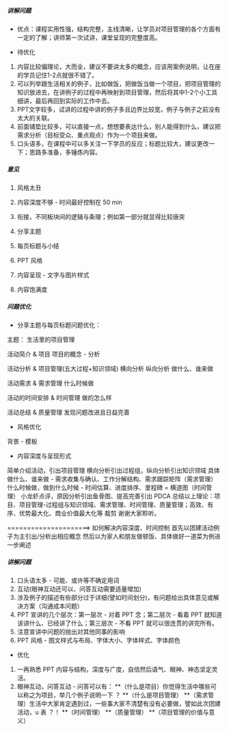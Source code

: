 ##### 讲解问题

* 优点：课程实用性强，结构完整，主线清晰，让学员对项目管理的各个方面有一定的了解；讲师第一次试讲，课堂呈现的完整度高。


* 待优化

1. 内容比较偏理论，大而全，建议不要讲太多的概念，应该用案例说明，让在座的学员记住1-2点就很不错了。
2. 可以列举跟生活相关的例子，比如做饭，把做饭当做一个项目，把项目管理的知识放进去，在讲例子的过程中再映射到项目管理，然后将其中1-2个小工具细讲，最后再回到实际的工作中去。
3. PPT文字较多，试讲的过程中讲的例子多且边界比较宽，例子与例子之前没有太大的关联。
4. 前面铺垫比较多，可以直接一点，想想要表达什么，别人能得到什么，建议把需求分析（目标受众、重点观点）作为一个项目来做。
5. 口头语多，在课程中可以多关注一下学员的反应；标题比较大，建议更改一下；思路多准备，多锤炼内容。


##### 意见

1. 风格太丑
2. 内容深度不够  -  时间最好控制在 50 min
3. 衔接，不同板块间的逻辑与条理；例如第一部分就显得比较唐突

1. 分享主题
2. 每页标题与小结
3. PPT 风格
4. 内容呈现 - 文字与图片样式
5. 内容饱满度


##### 问题优化

* 分享主题与每页标题问题优化：

主题：
生活里的项目管理

活动简介 & 项目
项目的概念 - 分析

活动分析 & 项目管理(五大过程+知识领域)
横向分析
纵向分析
做什么、谁来做

活动需求 & 需求管理
什么时候做

活动的时间安排 & 时间管理
做的怎么样

活动总结 & 质量管理
发现问题改进且日益完善

* 风格优化

背景 - 模板

* 内容深度与呈现形式

简单介绍活动，引出项目管理
横向分析引出过程组，纵向分析引出知识领域
具体做什么、谁来做 - 需求收集与确认、工作分解结构、需求跟踪矩阵（需求管理）
什么时候做，做到什么时候 - 时间估算、进度排序、里程碑 = 横道图（时间管理）
小龙虾点评，原因分析引出鱼骨图、提高完善引出 PDCA
总结以上理论：项目、项目管理-过程组与知识领域、需求管理、时间管理、质量管理；高效、有序、优势最大化、商业价值最大化等
裁剪
谢谢大家聆听。


=====================> 如何解决内容深度、时间控制
首先以团建活动例子为主引出/分析出相应概念
然后以为家人和朋友做顿饭、具体做好一道菜为例进一步阐述

##### 讲解问题

1. 口头语太多 - 可能、或许等不确定用词
2. 互动(眼神互动还可以、问答互动需要适量增加)
3. 涉及例子的描述有些部分过于详细(譬如时间划分)，有问题给出具体意见或解决方案（沟通成本问题）
4. PPT 宣讲的几个层次：第一层次 - 对着 PPT 念；第二层次 - 看着 PPT 就知道该讲什么、已经讲了什么；第三层次 - 不看 PPT 就可以很连贯的讲完所有。
5. 注意宣讲中问题的抛出对其他同事的影响
6. PPT 风格 - 图文样式与布局、字体大小、字体样式、字体颜色


* 优化

1. 一再熟悉 PPT 内容与结构，深度与广度，自信然后语气、眼神、神态坚定灵活。
2. 眼神互动，问答互动 - 问答可以有：
   **（什么是项目）你觉得生活中哪些可以称之为项目，举几个例子说明一下 ？
   **（什么是项目管理）
   **（需求管理）生活中大家肯定遇到过，一些事大家不清楚有没有必要做，譬如此次团建活动，u 表 ？！
   **（时间管理）
   **（质量管理）
   **（项目管理的价值与意义）
